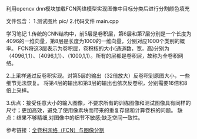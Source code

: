 利用opencv dnn模块加载FCN网络模型实现图像中目标分类后进行分割颜色填充

文件包含：
1.测试图片 pic/
2.代码文件 main.cpp

学习笔记
1.传统的CNN结构中，前5层是卷积层，第6层和第7层分别是一个长度为4096的一维向量，第8层是长度为1000的一维向量，分别对应1000个类别的概率。
FCN将这3层表示为卷积层，卷积核的大小(通道数，宽，高)分别为（4096,1,1）、（4096,1,1）、（1000,1,1）。所有的层都是卷积层，故称为全卷积网络。

2.上采样通过反卷积实现。对第5层的输出（32倍放大）反卷积到原图大小，一些细节无法恢复。
将第4层的输出和第3层的输出也依次反卷积，分别需要16倍和8倍上采样。

3.优点：接受任意大小的输入图像，不要求所有的训练图像和测试图像具有同样的尺寸；更加高效，避免了使用像素块而带来的重复存储和计算卷积的问题。
缺点：结果不够精细,对图像中的细节不敏感;缺乏空间一致性。

参考链接：[全卷积网络（FCN）与图像分割](https://blog.csdn.net/taigw/article/details/51401448)
